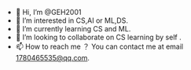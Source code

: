 - 👋 Hi, I’m @GEH2001
- 👀 I’m interested in CS,AI or ML,DS.
- 🌱 I’m currently learning CS and ML.
- 💞️ I’m looking to collaborate on CS learning by self .
- 📫 How to reach me ？ You can contact me at email 1780465535@qq.com.

<!---
GEH2001/GEH2001 is a ✨ special ✨ repository because its `README.md` (this file) appears on your GitHub profile.
You can click the Preview link to take a look at your changes.
--->
